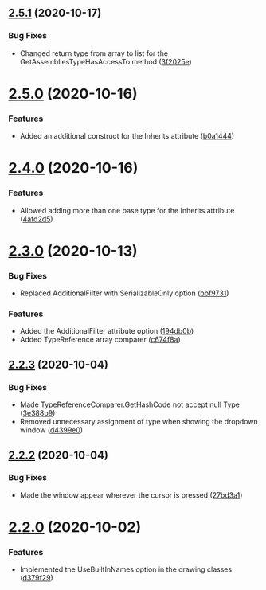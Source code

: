 ## [2.5.1](https://github.com/SolidAlloy/ClassTypeReference-for-Unity/compare/2.5.0...2.5.1) (2020-10-17)


### Bug Fixes

* Changed return type from array to list for the GetAssembliesTypeHasAccessTo method ([3f2025e](https://github.com/SolidAlloy/ClassTypeReference-for-Unity/commit/3f2025e90193a82a526a938c333395ae5a65e1d3))

# [2.5.0](https://github.com/SolidAlloy/ClassTypeReference-for-Unity/compare/2.4.0...2.5.0) (2020-10-16)


### Features

* Added an additional construct for the Inherits attribute ([b0a1444](https://github.com/SolidAlloy/ClassTypeReference-for-Unity/commit/b0a14449957aaaca511de346782d55071827b1ea))

# [2.4.0](https://github.com/SolidAlloy/ClassTypeReference-for-Unity/compare/2.3.1...2.4.0) (2020-10-16)


### Features

* Allowed adding more than one base type for the Inherits attribute ([4afd2d5](https://github.com/SolidAlloy/ClassTypeReference-for-Unity/commit/4afd2d5bd137e3449d90bb4487990dbcbd473695))

# [2.3.0](https://github.com/SolidAlloy/ClassTypeReference-for-Unity/compare/2.2.3...2.3.0) (2020-10-13)


### Bug Fixes

* Replaced AdditionalFilter with SerializableOnly option ([bbf9731](https://github.com/SolidAlloy/ClassTypeReference-for-Unity/commit/bbf973145405af66cd0e0568494493a2503cfe0d))


### Features

* Added the AdditionalFilter attribute option ([194db0b](https://github.com/SolidAlloy/ClassTypeReference-for-Unity/commit/194db0b80f016e8274b9f5156849798fe41065e9))
* Added TypeReference array comparer ([c674f8a](https://github.com/SolidAlloy/ClassTypeReference-for-Unity/commit/c674f8a787c6b1e6f5d254beede3594dffa4c022))

## [2.2.3](https://github.com/SolidAlloy/ClassTypeReference-for-Unity/compare/2.2.2...2.2.3) (2020-10-04)


### Bug Fixes

* Made TypeReferenceComparer.GetHashCode not accept null Type ([3e388b9](https://github.com/SolidAlloy/ClassTypeReference-for-Unity/commit/3e388b91313ac183fe61b328c80f6538ef20003b))
* Removed unnecessary assignment of type when showing the dropdown window ([d4399e0](https://github.com/SolidAlloy/ClassTypeReference-for-Unity/commit/d4399e0d48fd745f3728f902e063269cc43bd80d))

## [2.2.2](https://github.com/SolidAlloy/ClassTypeReference-for-Unity/compare/2.2.1...2.2.2) (2020-10-04)


### Bug Fixes

* Made the window appear wherever the cursor is pressed ([27bd3a1](https://github.com/SolidAlloy/ClassTypeReference-for-Unity/commit/27bd3a1d486c1a7125d020989a0351a209601abb))

# [2.2.0](https://github.com/SolidAlloy/ClassTypeReference-for-Unity/compare/2.1.0...2.2.0) (2020-10-02)


### Features

* Implemented the UseBuiltInNames option in the drawing classes ([d379f29](https://github.com/SolidAlloy/ClassTypeReference-for-Unity/commit/d379f29679cce7cf9d6bb24fdf48b8429f70ac71))
